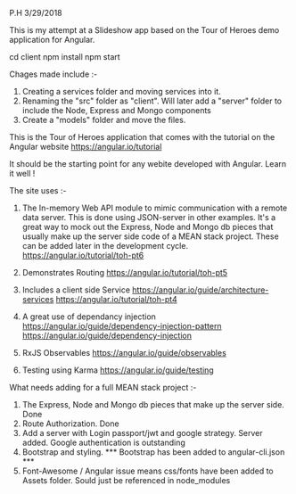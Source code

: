P.H 3/29/2018

This is my attempt at a Slideshow app based on the Tour of Heroes demo application for Angular.

cd client
npm install
npm start


Chages made include :-
1. Creating a services folder and moving services into it.
2. Renaming the "src" folder as "client". Will later add a "server" folder to include the Node, Express and Mongo components 
3. Create a "models" folder and move the files.



This is the Tour of Heroes application that comes with the tutorial on the Angular website
https://angular.io/tutorial

It should be the starting point for any webite developed with Angular. Learn it well !

The site uses :-

1. The In-memory Web API module to mimic communication with a remote data server. 
   This is done using JSON-server in other examples. It's a great way to mock out the Express,
   Node and Mongo db pieces that usually make up the server side code of a MEAN stack project.
   These can be added later in the development cycle.
   https://angular.io/tutorial/toh-pt6

2. Demonstrates Routing 
   https://angular.io/tutorial/toh-pt5

3. Includes a client side Service
   https://angular.io/guide/architecture-services
   https://angular.io/tutorial/toh-pt4

4. A great use of dependancy injection
   https://angular.io/guide/dependency-injection-pattern
   https://angular.io/guide/dependency-injection

5. RxJS Observables
   https://angular.io/guide/observables

6. Testing using Karma
   https://angular.io/guide/testing


What needs adding for a full MEAN stack project :-

1. The Express, Node and Mongo db pieces that make up the server side. Done
2. Route Authorization. Done
3. Add a server with Login passport/jwt and google strategy. Server added. Google authentication is outstanding
4. Bootstrap and styling. *** Bootstrap has been added to angular-cli.json ***
5. Font-Awesome / Angular issue means css/fonts have been added to Assets folder. Sould just be referenced in node_modules



